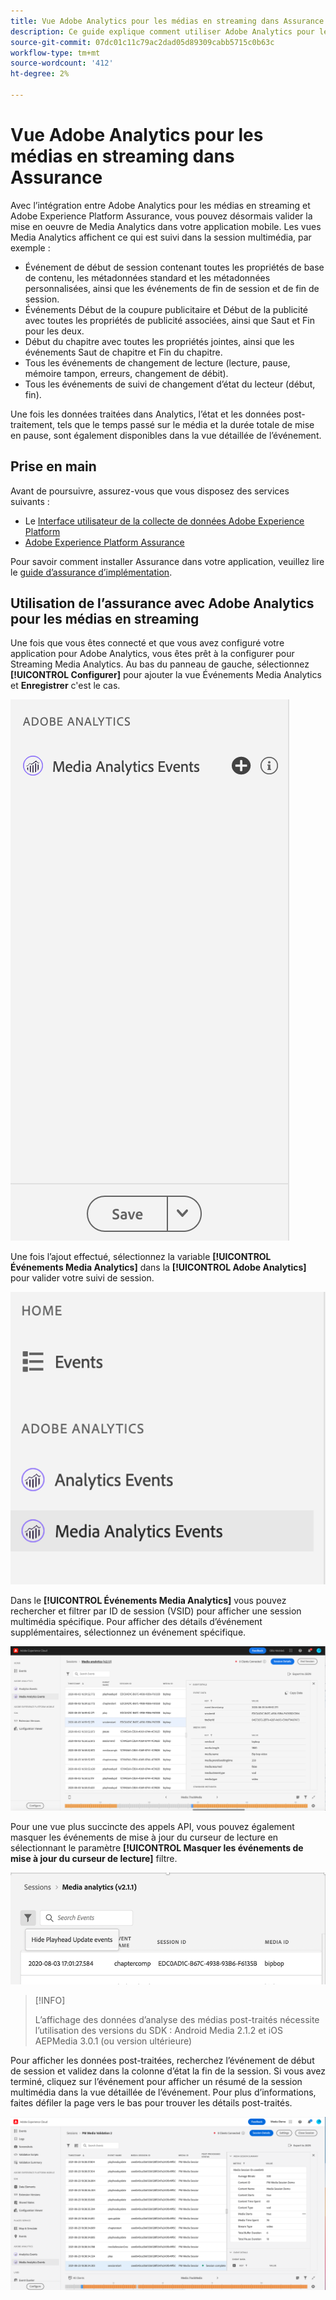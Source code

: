 ```yaml
---
title: Vue Adobe Analytics pour les médias en streaming dans Assurance
description: Ce guide explique comment utiliser Adobe Analytics pour les médias en streaming avec Adobe Experience Platform Assurance.
source-git-commit: 07dc01c11c79ac2dad05d89309cabb5715c0b63c
workflow-type: tm+mt
source-wordcount: '412'
ht-degree: 2%

---
```



# Vue Adobe Analytics pour les médias en streaming dans Assurance

Avec l’intégration entre Adobe Analytics pour les médias en streaming et Adobe Experience Platform Assurance, vous pouvez désormais valider la mise en oeuvre de Media Analytics dans votre application mobile. Les vues Media Analytics affichent ce qui est suivi dans la session multimédia, par exemple :

- Événement de début de session contenant toutes les propriétés de base de contenu, les métadonnées standard et les métadonnées personnalisées, ainsi que les événements de fin de session et de fin de session.
- Événements Début de la coupure publicitaire et Début de la publicité avec toutes les propriétés de publicité associées, ainsi que Saut et Fin pour les deux.
- Début du chapitre avec toutes les propriétés jointes, ainsi que les événements Saut de chapitre et Fin du chapitre.
- Tous les événements de changement de lecture (lecture, pause, mémoire tampon, erreurs, changement de débit).
- Tous les événements de suivi de changement d’état du lecteur (début, fin).

Une fois les données traitées dans Analytics, l’état et les données post-traitement, tels que le temps passé sur le média et la durée totale de mise en pause, sont également disponibles dans la vue détaillée de l’événement.

## Prise en main

Avant de poursuivre, assurez-vous que vous disposez des services suivants :

- Le [Interface utilisateur de la collecte de données Adobe Experience Platform](https://experience.adobe.com/#/data-collection/)
- [Adobe Experience Platform Assurance](https://experience.adobe.com/assurance)

Pour savoir comment installer Assurance dans votre application, veuillez lire le [guide d’assurance d’implémentation](../tutorials/implement-assurance.md).

## Utilisation de l’assurance avec Adobe Analytics pour les médias en streaming

Une fois que vous êtes connecté et que vous avez configuré votre application pour Adobe Analytics, vous êtes prêt à la configurer pour Streaming Media Analytics. Au bas du panneau de gauche, sélectionnez **[!UICONTROL Configurer]** pour ajouter la vue Événements Media Analytics et **Enregistrer** c&#39;est le cas.

![Configuration](./images/adobe-analytics-streaming-media/configure.png)

Une fois l’ajout effectué, sélectionnez la variable **[!UICONTROL Événements Media Analytics]** dans la **[!UICONTROL Adobe Analytics]** pour valider votre suivi de session.

![Sélectionner](./images/adobe-analytics-streaming-media/select.png)

Dans le **[!UICONTROL Événements Media Analytics]** vous pouvez rechercher et filtrer par ID de session (VSID) pour afficher une session multimédia spécifique. Pour afficher des détails d’événement supplémentaires, sélectionnez un événement spécifique.

![Événements de médias](./images/adobe-analytics-streaming-media/media-events.png)

Pour une vue plus succincte des appels API, vous pouvez également masquer les événements de mise à jour du curseur de lecture en sélectionnant le paramètre **[!UICONTROL Masquer les événements de mise à jour du curseur de lecture]** filtre.

![Masquer le curseur de lecture](./images/adobe-analytics-streaming-media/hide-playhead.png)

>[!INFO]
>
>L’affichage des données d’analyse des médias post-traités nécessite l’utilisation des versions du SDK : Android Media 2.1.2 et iOS AEPMedia 3.0.1 (ou version ultérieure)

Pour afficher les données post-traitées, recherchez l’événement de début de session et validez dans la colonne d’état la fin de la session. Si vous avez terminé, cliquez sur l’événement pour afficher un résumé de la session multimédia dans la vue détaillée de l’événement. Pour plus d’informations, faites défiler la page vers le bas pour trouver les détails post-traités.

![Vue après traitement](./images/adobe-analytics-streaming-media/post-processed-view.png)
